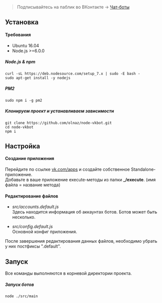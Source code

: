 
> Подписывайтесь на паблик во ВКонтакте →
> [Чат-боты](https://vk.com/botsforchats)

## Установка
#### Требования
* Ubuntu 16.04
* Node.js >=6.0.0

##### Node.js & npm
```
curl -sL https://deb.nodesource.com/setup_7.x | sudo -E bash -
sudo apt-get install -y nodejs
```

##### PM2
```
sudo npm i -g pm2
```

##### Клонируем проект и устанавливаем зависимости
```
git clone https://github.com/olnaz/node-vkbot.git
cd node-vkbot
npm i
```

## Настройка
#### Создание приложения
Перейдите по ссылке [vk.com/apps](https://vk.com/apps?act=manage) и создайте собственное Standalone-приложение.  
Добавьте в ваше приложение execute-методы из папки **_/execute**. (имя файла = название метода)  

#### Редактирование файлов
* _src/accounts.default.js_  
Здесь находится информация об аккаунтах ботов. Ботов может быть несколько.

* _src/config.default.js_  
Основной конфиг приложения.

После завершения редактирования данных файлов, необходимо убрать у них постфиксы ".default".

## Запуск
Все команды выполняются в корневой директории проекта.  

##### Запуск ботов
```
node ./src/main
```
